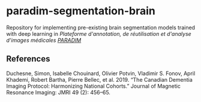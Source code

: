 # paradim-segmentation-brain
Repository for implementing pre-existing brain segmentation models trained with deep learning in *Plateforme d'annotation, de réutilisation et d'analyse d'images médicales [PARADIM](https://paradim.science/)*


## References
Duchesne, Simon, Isabelle Chouinard, Olivier Potvin, Vladimir S. Fonov, April Khademi, Robert Bartha, Pierre Bellec, et al. 2019. “The Canadian Dementia Imaging Protocol: Harmonizing National Cohorts.” Journal of Magnetic Resonance Imaging: JMRI 49 (2): 456–65.
